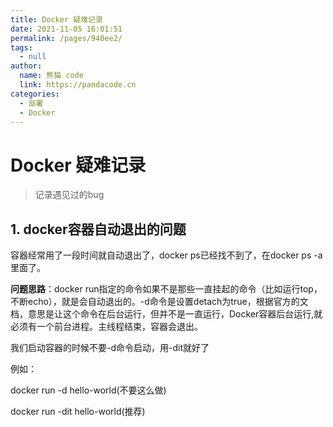 ```yaml
---
title: Docker 疑难记录
date: 2021-11-05 16:01:51
permalink: /pages/940ee2/
tags: 
  - null
author: 
  name: 熊猫 code
  link: https://pandacode.cn
categories: 
  - 部署
  - Docker
---
```


#  Docker 疑难记录

> 记录遇见过的bug

## 1. docker容器自动退出的问题

容器经常用了一段时间就自动退出了，docker ps已经找不到了，在docker ps -a里面了。

**问题思路**：docker run指定的命令如果不是那些一直挂起的命令（比如运行top，不断echo），就是会自动退出的。-d命令是设置detach为true，根据官方的文档，意思是让这个命令在后台运行，但并不是一直运行，Docker容器后台运行,就必须有一个前台进程。主线程结束，容器会退出。

我们启动容器的时候不要-d命令启动，用-dit就好了

例如：

docker run -d hello-world(不要这么做)

docker run -dit hello-world(推荐)   

